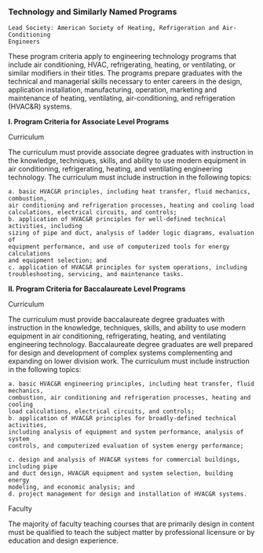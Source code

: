 

### Technology and Similarly Named Programs

```
Lead Society: American Society of Heating, Refrigeration and Air-Conditioning
Engineers
```
These program criteria apply to engineering technology programs that include air
conditioning, HVAC, refrigerating, heating, or ventilating, or similar modifiers in their
titles. The programs prepare graduates with the technical and managerial skills
necessary to enter careers in the design, application installation, manufacturing,
operation, marketing and maintenance of heating, ventilating, air-conditioning, and
refrigeration (HVAC&R) systems.

**I. Program Criteria for Associate Level Programs**

Curriculum

The curriculum must provide associate degree graduates with instruction in the
knowledge, techniques, skills, and ability to use modern equipment in air conditioning,
refrigerating, heating, and ventilating engineering technology. The curriculum must
include instruction in the following topics:

```
a. basic HVAC&R principles, including heat transfer, fluid mechanics, combustion,
air conditioning and refrigeration processes, heating and cooling load
calculations, electrical circuits, and controls;
b. application of HVAC&R principles for well-defined technical activities, including
sizing of pipe and duct, analysis of ladder logic diagrams, evaluation of
equipment performance, and use of computerized tools for energy calculations
and equipment selection; and
c. application of HVAC&R principles for system operations, including
troubleshooting, servicing, and maintenance tasks.
```
**II. Program Criteria for Baccalaureate Level Programs**

Curriculum

The curriculum must provide baccalaureate degree graduates with instruction in the
knowledge, techniques, skills, and ability to use modern equipment in air conditioning,
refrigerating, heating, and ventilating engineering technology. Baccalaureate degree
graduates are well prepared for design and development of complex systems
complementing and expanding on lower division work. The curriculum must include
instruction in the following topics:

```
a. basic HVAC&R engineering principles, including heat transfer, fluid mechanics,
combustion, air conditioning and refrigeration processes, heating and cooling
load calculations, electrical circuits, and controls;
b. application of HVAC&R principles for broadly-defined technical activities,
including analysis of equipment and system performance, analysis of system
controls, and computerized evaluation of system energy performance;
```

```
c. design and analysis of HVAC&R systems for commercial buildings, including pipe
and duct design, HVAC&R equipment and system selection, building energy
modeling, and economic analysis; and
d. project management for design and installation of HVAC&R systems.
```
Faculty

The majority of faculty teaching courses that are primarily design in content must be
qualified to teach the subject matter by professional licensure or by education and
design experience.